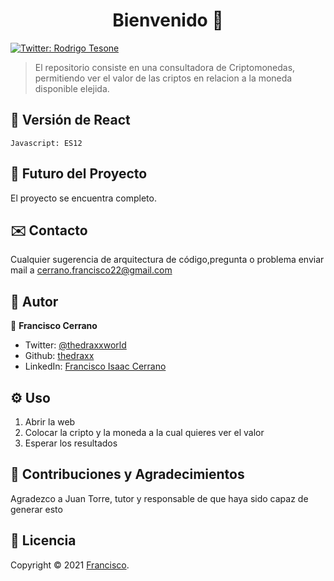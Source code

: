 <h1 align="center">Bienvenido 👋</h1>
<p>
  <a href="https://twitter.com/ThedraxxWorld" target="_blank">
    <img alt="Twitter: Rodrigo Tesone" src="https://img.shields.io/twitter/follow/ThedraxxWorld.svg?style=social" />
  </a>
</p>

> El repositorio consiste en una consultadora de Criptomonedas, permitiendo ver el valor de las criptos en relacion a la moneda disponible elejida.</br>

## 🦁 Versión de React

```
Javascript: ES12
```

## 🔮 Futuro del Proyecto

El proyecto se encuentra completo. 

## ✉️ Contacto

Cualquier sugerencia de arquitectura de código,pregunta o problema enviar mail a cerrano.francisco22@gmail.com 

## 🤔 Autor

👤 **Francisco Cerrano**

* Twitter: [@thedraxxworld](https://twitter.com/ThedraxxWorld)
* Github: [thedraxx](https://github.com/thedraxx)
* LinkedIn: [Francisco Isaac Cerrano](https://www.linkedin.com/in/cerranofrancisco/)

## ⚙️ Uso

1. Abrir la web
2. Colocar la cripto y la moneda a la cual quieres ver el valor
3. Esperar los resultados

## 🤝 Contribuciones y Agradecimientos

Agradezco a Juan Torre, tutor y responsable de que haya sido capaz de generar esto

## 📝 Licencia

Copyright © 2021 [Francisco](https://github.com/thedraxx).<br />
